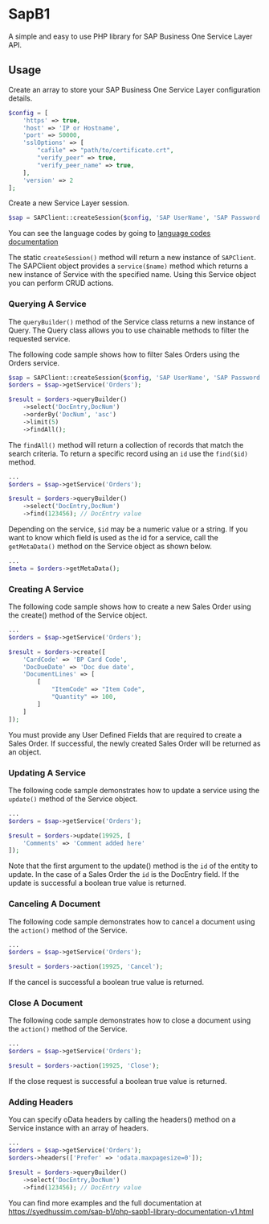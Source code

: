 # SapB1
A simple and easy to use PHP library for SAP Business One Service Layer API.

## Usage
Create an array to store your SAP Business One Service Layer configuration details. 

```php
$config = [
    'https' => true,
    'host' => 'IP or Hostname',
    'port' => 50000,
    'sslOptions' => [
        "cafile" => "path/to/certificate.crt",
        "verify_peer" => true,
        "verify_peer_name" => true,
    ],
    'version' => 2
];
```

Create a new Service Layer session.

```php
$sap = SAPClient::createSession($config, 'SAP UserName', 'SAP Password', 'Company', 'Language');
```

You can see the language codes by going to [language codes documentation](https://github.com/Trim07/Language-Codes-SAP)

The static `createSession()` method will return a new instance of `SAPClient`. The SAPClient object provides a `service($name)` method which returns a new instance of Service with the specified name. Using this Service object you can perform CRUD actions.

### Querying A Service

The `queryBuilder()` method of the Service class returns a new instance of Query. The Query class allows you to use chainable methods to filter the requested service.

The following code sample shows how to filter Sales Orders using the Orders service.

```php
$sap = SAPClient::createSession($config, 'SAP UserName', 'SAP Password', 'Company', 'Language');
$orders = $sap->getService('Orders');

$result = $orders->queryBuilder()
    ->select('DocEntry,DocNum')
    ->orderBy('DocNum', 'asc')
    ->limit(5)
    ->findAll(); 
```
The `findAll()` method will return a collection of records that match the search criteria. To return a specific record using an `id` use the `find($id)` method.

```php
...
$orders = $sap->getService('Orders');

$result = $orders->queryBuilder()
    ->select('DocEntry,DocNum')
    ->find(123456); // DocEntry value
```
Depending on the service, `$id` may be a numeric value or a string. If you want to know which field is used as the id for a service, call the `getMetaData()` method on the Service object as shown below.

```php
...
$meta = $orders->getMetaData();
```

### Creating A Service

The following code sample shows how to create a new Sales Order using the create() method of the Service object.

```php
...
$orders = $sap->getService('Orders');

$result = $orders->create([
    'CardCode' => 'BP Card Code',
    'DocDueDate' => 'Doc due date',
    'DocumentLines' => [
        [
            "ItemCode" => "Item Code",
            "Quantity" => 100,
        ]
    ]
]);
```
You must provide any User Defined Fields that are required to create a Sales Order. If successful, the newly created Sales Order will be returned as an object.

### Updating A Service

The following code sample demonstrates how to update a service using the `update()` method of the Service object.

```php
...
$orders = $sap->getService('Orders');

$result = $orders->update(19925, [
    'Comments' => 'Comment added here'
]);
```
Note that the first argument to the update() method is the `id` of the entity to update. In the case of a Sales Order the `id` is the DocEntry field. If the update is successful a boolean true value is returned.

### Canceling A Document

The following code sample demonstrates how to cancel a document using the `action()` method of the Service.

```php
...
$orders = $sap->getService('Orders');

$result = $orders->action(19925, 'Cancel');
```
If the cancel is successful a boolean true value is returned.

### Close A Document

The following code sample demonstrates how to close a document using the `action()` method of the Service.

```php
...
$orders = $sap->getService('Orders');

$result = $orders->action(19925, 'Close');
```
If the close request is successful a boolean true value is returned.

### Adding Headers

You can specify oData headers by calling the headers() method on a Service instance with an array of headers.

```php
...
$orders = $sap->getService('Orders');
$orders->headers(['Prefer' => 'odata.maxpagesize=0']);

$result = $orders->queryBuilder()
    ->select('DocEntry,DocNum')
    ->find(123456); // DocEntry value
```

You can find more examples and the full documentation at https://syedhussim.com/sap-b1/php-sapb1-library-documentation-v1.html
